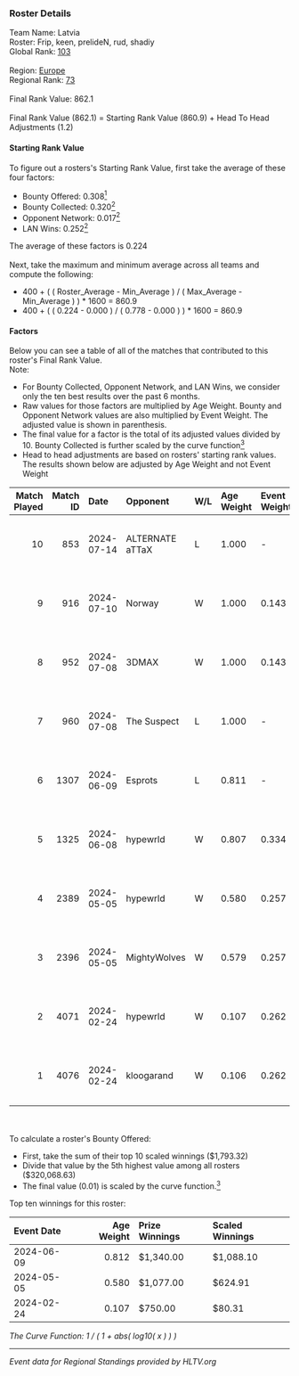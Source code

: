 ### Roster Details<br />
Team Name: Latvia<br />
Roster: Frip, keen, prelideN, rud, shadiy<br />
Global Rank: [103](../../standings_global_2024_08_06.md)<br />
<br />
Region: [Europe]( ../../standings_europe_2024_08_06.md)<br />
Regional Rank: [73]( ../../standings_europe_2024_08_06.md)<br />
<br />
Final Rank Value:  862.1<br />
<br />
Final Rank Value (862.1) = Starting Rank Value (860.9) + Head To Head Adjustments (1.2)<br />

#### Starting Rank Value<br />
To figure out a rosters's Starting Rank Value, first take the average of these four factors:<br />
- Bounty Offered: 0.308[<sup>1</sup>](#table2)
- Bounty Collected: 0.320[<sup>2</sup>](#table1)
- Opponent Network: 0.017[<sup>2</sup>](#table1)
- LAN Wins: 0.252[<sup>2</sup>](#table1)

The average of these factors is 0.224<br />
<br />
Next, take the maximum and minimum average across all teams and compute the following:<br />
- 400 + ( ( Roster_Average - Min_Average ) / ( Max_Average - Min_Average ) ) * 1600 = 860.9
- 400 + ( ( 0.224 - 0.000 ) / ( 0.778 - 0.000 ) ) * 1600 = 860.9


#### Factors<br />
Below you can see a table of all of the matches that contributed to this roster's Final Rank Value.<br />
Note:<br />

- For Bounty Collected, Opponent Network, and LAN Wins, we consider only the ten best results over the past 6 months.
- Raw values for those factors are multiplied by Age Weight. Bounty and Opponent Network values are also multiplied by Event Weight. The adjusted value is shown in parenthesis.
- The final value for a factor is the total of its adjusted values divided by 10. Bounty Collected is further scaled by the curve function[<sup>3</sup>](#curveFunction)
- Head to head adjustments are based on rosters' starting rank values. The results shown below are adjusted by Age Weight and not Event Weight
<span id="table1"></span><br />


| Match Played | Match ID | Date       | Opponent        | W/L | Age Weight | Event Weight | Bounty Collected | Opponent Network | LAN Wins  | H2H Adj. | Roster                               |
| -: | -: | :- | :- | :- | :- | :- | :- | :- | :- | -: | :- |
|           10 |      853 | 2024-07-14 | ALTERNATE aTTaX | L   | 1.000      | -            | -                | -                | -         |   -15.00 | Frip, keen, prelideN, rud, shadiy    |
|            9 |      916 | 2024-07-10 | Norway          | W   | 1.000      | 0.143        | 0.006 (0.001)    | 0.103 (0.015)    | 0 (0.000) |     7.91 | Frip, keen, prelideN, rud, shadiy    |
|            8 |      952 | 2024-07-08 | 3DMAX           | W   | 1.000      | 0.143        | 0.510 (0.073)    | 1.000 (0.143)    | 0 (0.000) |    30.10 | Frip, keen, prelideN, rud, shadiy    |
|            7 |      960 | 2024-07-08 | The Suspect     | L   | 1.000      | -            | -                | -                | -         |   -16.74 | Frip, keen, prelideN, rud, shadiy    |
|            6 |     1307 | 2024-06-09 | Esprots         | L   | 0.811      | -            | -                | -                | -         |   -17.85 | Frip, keen, prelideN, raw, shadiy    |
|            5 |     1325 | 2024-06-08 | hypewrld        | W   | 0.807      | 0.334        | 0.002 (0.001)    | 0.026 (0.007)    | 1 (0.807) |     5.88 | Frip, keen, prelideN, raw, shadiy    |
|            4 |     2389 | 2024-05-05 | hypewrld        | W   | 0.580      | 0.257        | 0.002 (0.000)    | 0.026 (0.004)    | 1 (0.580) |     4.43 | flairr, Frip, Mairel, rud, shadiy    |
|            3 |     2396 | 2024-05-05 | MightyWolves    | W   | 0.579      | 0.257        | 0.000 (0.000)    | 0.000 (0.000)    | 1 (0.579) |     1.27 | flairr, Frip, Mairel, rud, shadiy    |
|            2 |     4071 | 2024-02-24 | hypewrld        | W   | 0.107      | 0.262        | 0.002 (0.000)    | 0.026 (0.001)    | 1 (0.107) |     0.82 | EIZA, keen, prelideN, shadiy, shield |
|            1 |     4076 | 2024-02-24 | kloogarand      | W   | 0.106      | 0.262        | 0.000 (0.000)    | 0.000 (0.000)    | 1 (0.106) |     0.39 | EIZA, keen, prelideN, shadiy, shield |

<br />
<span id="table2"></span><br />
To calculate a roster's Bounty Offered:<br />

- First, take the sum of their top 10 scaled winnings ($1,793.32)
- Divide that value by the 5th highest value among all rosters ($320,068.63)
- The final value (0.01) is scaled by the curve function.[<sup>3</sup>](#curveFunction)

Top ten winnings for this roster:<br />

| Event Date | Age Weight | Prize Winnings | Scaled Winnings |
| :- | -: | :- | :- |
| 2024-06-09 |      0.812 | $1,340.00      | $1,088.10       |
| 2024-05-05 |      0.580 | $1,077.00      | $624.91         |
| 2024-02-24 |      0.107 | $750.00        | $80.31          |


<span id="curveFunction"></span>_The Curve Function: 1 / ( 1 + abs( log10( x ) ) )_<br />

---
_Event data for Regional Standings provided by HLTV.org_<br />

